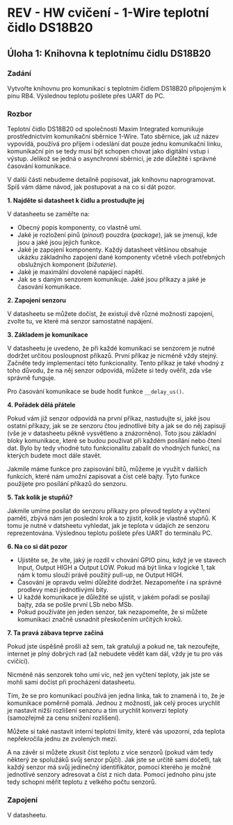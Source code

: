 # REV - HW cvičení - 1-Wire teplotní čidlo DS18B20

## Úloha 1: Knihovna k teplotnímu čidlu DS18B20

### Zadání
Vytvořte knihovnu pro komunikaci s teplotním čidlem DS18B20 připojeným k pinu RB4. Výslednou teplotu pošlete přes UART do PC.

### Rozbor
Teplotní čidlo DS18B20 od společnosti Maxim Integrated komunikuje prostřednictvím komunikační sběrnice 1-Wire. Tato sběrnice, jak už název vypovídá, používá pro příjem i odeslání dat pouze jednu komunikační linku, komunikační pin se tedy musí být schopen chovat jako digitální vstup i výstup. Jelikož se jedná o asynchronní sběrnici, je zde důležité i správné časování komunikace.

V další části nebudeme detailně popisovat, jak knihovnu naprogramovat. Spíš vám dáme návod, jak postupovat a na co si dát pozor.

**1. Najděte si datasheet k čidlu a prostudujte jej**

V datasheetu se zaměřte na:
- Obecný popis komponenty, co vlastně umí.
- Jaké je rozložení pinů (*pinout*) pouzdra (*package*), jak se jmenují, kde jsou a jaké jsou jejich funkce.
- Jaké je zapojení komponenty. Každý datasheet většinou obsahuje ukázku základního zapojení dané komponenty včetně všech potřebných obslužných komponent (*bižuterie*).
- Jaké je maximální dovolené napájecí napětí.
- Jak se s daným senzorem komunikuje. Jaké jsou příkazy a jaké je časování komunikace.

**2. Zapojení senzoru**

V datasheetu se můžete dočíst, že existují dvě různé možnosti zapojení, zvolte tu, ve které má senzor samostatné napájení.

**3. Základem je komunikace**

V datasheetu je uvedeno, že při každé komunikaci se senzorem je nutné dodržet určitou posloupnost příkazů. První příkaz je nicméně vždy stejný. Začněte tedy implementací této funkcionality. Tento příkaz je také vhodný z toho důvodu, že na něj senzor odpovídá, můžete si tedy ověřit, zda vše správně funguje.

Pro časování komunikace se bude hodit funkce `__delay_us()`.

**4. Pořádek dělá přátele**

Pokud vám již senzor odpovídá na první příkaz, nastudujte si, jaké jsou ostatní příkazy, jak se ze senzoru čtou jednotlivé bity a jak se do něj zapisují (vše je v datasheetu pěkně vysvětleno a znázorněno). Toto jsou základní bloky komunikace, které se budou používat při každém posílání nebo čtení dat. Bylo by tedy vhodné tuto funkcionalitu zabalit do vhodných funkcí, na kterých budete moct dále stavět.

Jakmile máme funkce pro zapisování bitů, můžeme je využít v dalších funkcích, které nám umožní zapisovat a číst celé bajty. Tyto funkce použijete pro posílání příkazů do senzoru.

**5. Tak kolik je stupňů?**

Jakmile umíme posílat do senzoru příkazy pro převod teploty a vyčtení paměti, zbývá nám jen poslední krok a to zjistit, kolik je vlastně stupňů. K tomu je nutné v datsheetu vyhledat, jak je teplota v údajích ze senzoru reprezentována. Výslednou teplotu pošlete přes UART do terminálu PC.

**6. Na co si dát pozor**

 - Ujistěte se, že víte, jaký je rozdíl v chování GPIO pinu, když je ve stavech Input, Output HIGH a Output LOW. Pokud má být linka v logické 1, tak nám k tomu slouží právě použitý pull-up, ne Output HIGH.
 - Časování je opravdu velmi důležité dodržet. Nezapomeňte i na správné prodlevy mezi jednotlivými bity.
 - U každé komunikace je důležité se ujistit, v jakém pořadí se posílají bajty, zda se pošle první LSb nebo MSb.
 - Pokud používáte jen jeden senzor, tak nezapomeňte, že si můžete komunikaci značně usnadnit přeskočením určitých kroků.

**7. Ta pravá zábava teprve začíná**

Pokud jste úspěšně prošli až sem, tak gratuluji a pokud ne, tak nezoufejte, internet je plný dobrých rad (až nebudete vědět kam dál, vždy je tu pro vás cvičící).

Nicméně nás senzorek toho umí víc, než jen vyčtení teploty, jak jste se mohli sami dočíst při procházení datasheetu.

Tím, že se pro komunikaci používá jen jedna linka, tak to znamená i to, že je komunikace poměrně pomalá. Jednou z možností, jak celý proces urychlit je nastavit nižší rozlišení senzoru a tím urychlit konverzi teploty (samozřejmě za cenu snížení rozlišení).

Můžete si také nastavit interní teplotní limity, které vás upozorní, zda teplota nepřekročila jednu ze zvolených mezí.

A na závěr si můžete zkusit číst teplotu z více senzorů (pokud vám tedy některý ze spolužáků svůj senzor půjčí). Jak jste se určitě sami dočetli, tak každý senzor má svůj jedinečný identifikátor, pomocí kterého je možné jednotlivé senzory adresovat a číst z nich data. Pomocí jednoho pinu jste tedy schopni měřit teplotu z velkého počtu senzorů.

### Zapojení

V datasheetu.
